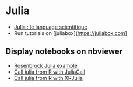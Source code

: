 # Julia


- [Julia : le language scientifique](https://perso.ensta-paristech.fr/~diam/julia/index.php?id=bm)
- Run tutorials on [juliabox](https://juliabox.com]


## Display notebooks on nbviewer

- [Rosenbrock Julia example](http://nbviewer.jupyter.org/github/StateOfTheR/finistR2018/blob/master/atelier2/julia/JuliaOptim.ipynb)
- [Call julia from R with JuliaCall](http://nbviewer.jupyter.org/github/StateOfTheR/finistR2018/blob/master/atelier2/julia/JuliaCallOptim.ipynb)
- [Call julia from R with XRJulia](http://nbviewer.jupyter.org/github/StateOfTheR/finistR2018/blob/master/atelier2/julia/XRJuliaOptim.ipynb)
